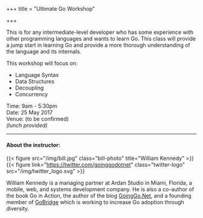 +++
title = "Ultimate Go Workshop"

+++

This is for any intermediate-level developer who has some experience with other programming languages and wants to learn Go. This class will provide a jump start in learning Go and provide a more thorough understanding of the language and its internals.

This workshop will focus on:

- Language Syntax
- Data Structures
- Decoupling  
- Concurrency  

Time: 9am - 5:30pm  
Date: 25 May 2017  
Venue: (to be confirmed)  
*(lunch provided)*  


***

#### About the instructor:

{{< figure src="/img/bill.jpg" class="bill-photo" title="William Kennedy" >}}
{{< figure link="https://twitter.com/goinggodotnet" class="twitter-logo" src="/img/twitter_logo.svg" >}}

William Kennedy is a managing partner at Ardan Studio in Miami, Florida, a mobile, web, and systems development company. He is also a co-author of the book Go in Action, the author of the blog [GoingGo.Net](http://goinggo.net), and a founding member of [GoBridge](https://golangbridge.org/) which is working to increase Go adoption through diversity.
